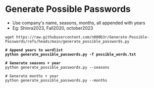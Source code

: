 # Generate Possible Passwords

* Use company's name, seasons, months, all appended with years
* Eg: Shinra2023, Fall2020, october2023

<pre class="language-bash"><code class="lang-bash">wget https://raw.githubusercontent.com/n000b3r/Generate-Possible-Passwords/refs/heads/main/generate_possible_passwords.py
<strong>
</strong><strong># Append years to wordlist
</strong><strong>python generate_possible_passwords.py -f possible_words.txt
</strong><strong>
</strong><strong># Generate seasons + year
</strong>python generate_possible_passwords.py --seasons

# Generate months + year
python generate_possible_passwords.py --months
</code></pre>
